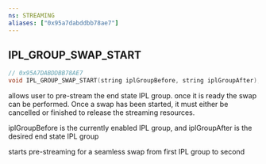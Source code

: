 ```yaml
---
ns: STREAMING
aliases: ["0x95a7dabddbb78ae7"]
---
```

## IPL_GROUP_SWAP_START

```c
// 0x95A7DABDDBB78AE7
void IPL_GROUP_SWAP_START(string iplGroupBefore, string iplGroupAfter);
```

allows user to pre-stream the end state IPL group. once it is ready the swap can be performed. Once a swap has been started, it must either be cancelled or finished to release the streaming resources.

iplGroupBefore is the currently enabled IPL group, and iplGroupAfter is the desired end state IPL group

starts pre-streaming for a seamless swap from first IPL group to second

